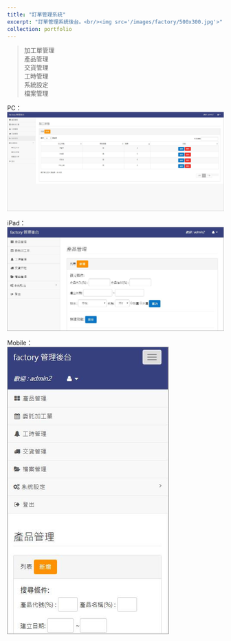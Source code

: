 ```yaml
---
title: "訂單管理系統"
excerpt: "訂單管理系統後台。<br/><img src='/images/factory/500x300.jpg'>"
collection: portfolio
---
```


> 加工單管理<br/>
> 產品管理<br/>
> 交貨管理<br/>
> 工時管理<br/>
> 系統設定<br/>
> 檔案管理<br/>

PC：<br/>
<img src='/images/factory/pc.jpg'><br/>

iPad：<br/>
<img src='/images/factory/ipad.jpg'><br/>

Mobile：<br/>
<img src='/images/factory/mobile.jpg'><br/>
